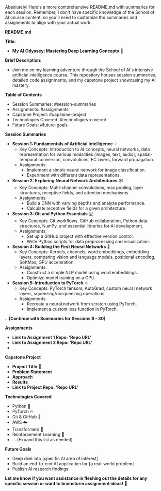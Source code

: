 Absolutely! Here's a more comprehensive README.md with summaries for each session. Remember, I don't have specific knowledge of the School of AI course content, so you'll need to customize the summaries and assignments to align with your actual work.

**README.md**

**Title:**

* **My AI Odyssey: Mastering Deep Learning Concepts** 🚀 

**Brief Description:**

* Join me on my learning adventure through the School of AI's intensive artificial intelligence course. This repository houses session summaries, detailed code assignments, and my capstone project showcasing my AI mastery.

**Table of Contents**

* Session Summaries: #session-summaries
* Assignments: #assignments
* Capstone Project: #capstone-project
* Technologies Covered: #technologies-covered
* Future Goals: #future-goals

**Session Summaries**

* **Session 1: Fundamentals of Artificial Intelligence** 💡
    * Key Concepts: Introduction to AI concepts, neural networks, data representation for various modalities (images, text, audio), spatial-temporal conversion, convolutions, FC layers, forward propagation.
    * Assignments: 
        * Implement a simple neural network for image classification.
        * Experiment with different data representations. 
* **Session 2: Exploring Neural Network Architectures**  🕸️
    * Key Concepts:  Multi-channel convolutions, max pooling, layer structures, receptive fields, and attention mechanisms.
    * Assignments:
         * Build a CNN with varying depths and analyze performance.
         * Calculate receptive fields for a given architecture.
* **Session 3: Git and Python Essentials** 💻
    * Key Concepts: Git workflows, GitHub collaboration, Python data structures, NumPy, and essential libraries for AI development.
    * Assignments:
        * Set up a GitHub project with effective version control.
        * Write Python scripts for data preprocessing and visualization.
* **Session 4: Building the First Neural Networks** 🧱
     * Key Concepts: Kernels, channels, word embeddings, embedding layers, comparing vision and language models, positional encoding, SoftMax, GPU acceleration.
     * Assignments:
        *  Construct a simple NLP model using word embeddings.
        *  Optimize model training on a GPU.
* **Session 5: Introduction to PyTorch** 🔥
    * Key Concepts: PyTorch tensors, AutoGrad, custom neural network layers, squeezing/unsqueezing operations.
    * Assignments:
        * Recreate a neural network from scratch using PyTorch. 
        * Implement a custom loss function in PyTorch.

...**[Continue with Summaries for Sessions 6 - 30]** 

**Assignments**

* **Link to Assignment 1 Repo: 'Repo URL'** 
* **Link to Assignment 2 Repo: 'Repo URL'**
* ...

**Capstone Project**

* **Project Title** 🥇
* **Problem Statement**
* **Approach**
* **Results**
* **Link to Project Repo: 'Repo URL'**

**Technologies Covered**

* Python 🐍
* PyTorch 🔥
* Git & GitHub 🐙
* AWS ☁️
* Transformers 🤖
* Reinforcement Learning 💪
* ... (Expand this list as needed)

**Future Goals**

* Deep dive into [specific AI area of interest]
* Build an end-to-end AI application for [a real-world problem]
* Publish AI research findings 

**Let me know if you want assistance in fleshing out the details for any specific session or want to brainstorm assignment ideas!** 🌟
